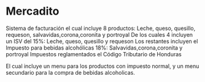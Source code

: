 # Mercadito
Sistema de facturación el cual incluye 8 productos: Leche, queso, quesillo, requeson, salvavidas,corona,coronita y portroyal
De los cuales 4 incluyen un ISV del 15%: Leche, queso, quesillo y requeson
Los restantes incluyen el Impuesto para bebidas alcohólicas 18%: Salvavidas,corona,coronita y portroyal
Impuestos reglamentados el Código Tributario de Honduras  

El cual incluye un menu para los productos con impuesto normal, y un menu secundario para la compra de bebidas alcoholicas.
